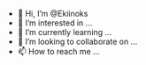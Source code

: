 - 👋 Hi, I’m @Ekiinoks
- 👀 I’m interested in ...
- 🌱 I’m currently learning ...
- 💞️ I’m looking to collaborate on ...
- 📫 How to reach me ...

<!---
Ekiinoks/Ekiinoks is a ✨ special ✨ repository because its `README.md` (this file) appears on your GitHub profile.
You can click the Preview link to take a look at your changes.
--->
